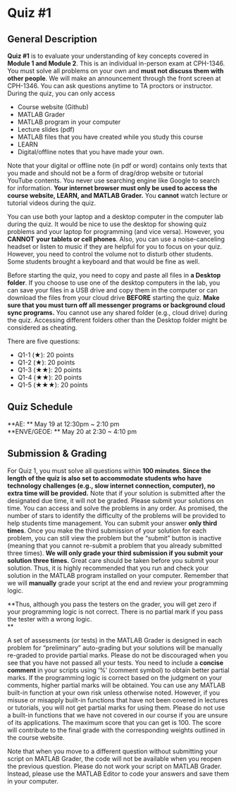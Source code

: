 # Quiz #1

## General Description
**Quiz #1** is to evaluate your understanding of key concepts covered in **Module 1 and Module 2**. This is an individual in-person exam at CPH-1346. You must solve all problems on your own and **must not discuss them with other people**. We will make an announcement through the front screen at CPH-1346. You can ask questions anytime to TA proctors or instructor. During the quiz, you can only access 
* Course website (Github)
* MATLAB Grader
* MATLAB program in your computer
* Lecture slides (pdf)
* MATLAB files that you have created while you study this course
* LEARN
* Digital/offline notes that you have made your own. 

Note that your digital or offline note (in pdf or word) contains only texts that you made and should not be a form of drag/drop website or tutorial YouTube contents. You never use searching engine like Google to search for information. **Your internet browser must only be used to access the course website, LEARN, and MATLAB Grader.** You **cannot** watch lecture or tutorial videos during the quiz.

You can use both your laptop and a desktop computer in the computer lab during the quiz. It would be nice to use the desktop for showing quiz problems and your laptop for programming (and vice versa). However, you **CANNOT** **your tablets or cell phones**. Also, you can use a noise-canceling headset or listen to music if they are helpful for you to focus on your quiz. However, you need to control the volume not to disturb other students. Some students brought a keyboard and that would be fine as well. 

Before starting the quiz, you need to copy and paste all files in **a Desktop folder**. If you choose to use one of the desktop computers in the lab, you can save your files in a USB drive and copy them in the computer or can download the files from your cloud drive **BEFORE** starting the quiz. **Make sure that you must turn off all messenger programs or background cloud sync programs.** You cannot use any shared folder (e.g., cloud drive) during the quiz. Accessing different folders other than the Desktop folder might be considered as cheating.

There are five questions:
- Q1-1 (★): 20 points
- Q1-2 (★): 20 points
- Q1-3 (★★): 20 points
- Q1-4 (★★): 20 points
- Q1-5 (★★★): 20 points

## Quiz Schedule
**AE: ** May 19 at 12:30pm ~ 2:10 pm    
**ENVE/GEOE: ** May 20 at 2:30 ~ 4:10 pm

## Submission & Grading
For Quiz 1, you must solve all questions within **100 minutes**. **Since the length of the quiz is also set to accommodate students who have technology challenges (e.g., slow internet connection, computer), no extra time will be provided.** Note that if your solution is submitted after the designated due time, it will not be graded. Please submit your solutions on time. You can access and solve the problems in any order. As promised, the number of stars to identify the difficulty of the problems will be provided to help students time management. You can submit your answer **only third times**. Once you make the third submission of your solution for each problem, you can still view the problem but the “submit” button is inactive (meaning that you cannot re-submit a problem that you already submitted three times). **We will only grade your third submission if you submit your solution three times.** Great care should be taken before you submit your solution. Thus, it is highly recommended that you run and check your solution in the MATLAB program installed on your computer. Remember that we will **manually** grade your script at the end and review your programming logic. 

**Thus, although you pass the testers on the grader, you will get zero if your programming logic is not correct. There is no partial mark if you pass the tester with a wrong logic.  
**

A set of assessments (or tests) in the MATLAB Grader is designed in each problem for “preliminary” auto-grading but your solutions will be manually re-graded to provide partial marks. Please do not be discouraged when you see that you have not passed all your tests. You need to include a **concise comment** in your scripts using ‘%’ (comment symbol) to obtain better partial marks. If the programming logic is correct based on the judgment on your comments, higher partial marks will be obtained. You can use any MATLAB built-in function at your own risk unless otherwise noted. However, if you misuse or misapply built-in functions that have not been covered in lectures or tutorials, you will not get partial marks for using them. Please do not use a built-in functions that we have not covered in our course if you are unsure of its applications. The maximum score that you can get is 100. The score will contribute to the final grade with the corresponding weights outlined in the course website. 

Note that when you move to a different question without submitting your script on MATLAB Grader, the code will not be available when you reopen the previous question. Please do not work your script on MATLAB Grader. Instead, please use the MATLAB Editor to code your answers and save them in your computer. 
